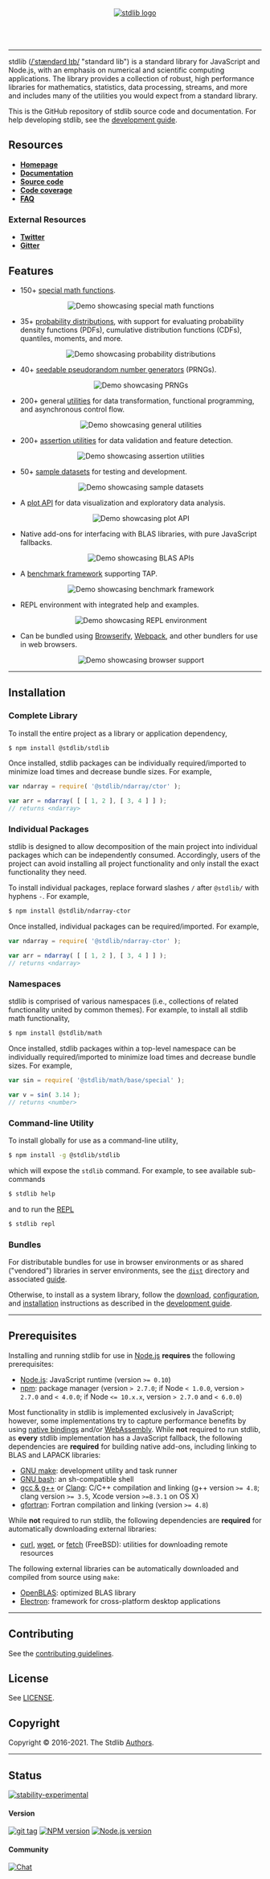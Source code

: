 <!--

@license Apache-2.0

Copyright (c) 2018 The Stdlib Authors.

Licensed under the Apache License, Version 2.0 (the "License");
you may not use this file except in compliance with the License.
You may obtain a copy of the License at

   http://www.apache.org/licenses/LICENSE-2.0

Unless required by applicable law or agreed to in writing, software
distributed under the License is distributed on an "AS IS" BASIS,
WITHOUT WARRANTIES OR CONDITIONS OF ANY KIND, either express or implied.
See the License for the specific language governing permissions and
limitations under the License.

-->

<!-- lint disable first-heading-level -->

<!-- Section to include assets such as the project logo, etc. Make sure to keep an empty line after the `section` element and another before the `/section` close. -->

<section class="banner">
    <div class="image" align="center">
        <br>
        <br>
        <a href="https://stdlib.io/" />
            <img src="https://cdn.rawgit.com/stdlib-js/stdlib/9f7d30f089ecc458a8b836a75afab75caf5c0b36/docs/assets/logo_banner.svg" alt="stdlib logo">
        </a>
        <br>
        <br>
        <br>
        <br>
    </div>
</section>

<!-- /.banner -->

* * *

<!-- Section to include introductory text. Make sure to keep an empty line after the intro `section` element and another before the `/section` close. -->

<section class="intro">

stdlib ([/ˈstændərd lɪb/][ipa-english] "standard lib") is a standard library for JavaScript and Node.js, with an emphasis on numerical and scientific computing applications. The library provides a collection of robust, high performance libraries for mathematics, statistics, data processing, streams, and more and includes many of the utilities you would expect from a standard library.

This is the GitHub repository of stdlib source code and documentation. For help developing stdlib, see the [development guide][stdlib-development].

## Resources

-   [**Homepage**][stdlib-homepage]
-   [**Documentation**][stdlib-documentation]
-   [**Source code**][stdlib-source]
-   [**Code coverage**][stdlib-code-coverage]
-   [**FAQ**][stdlib-faq]

### External Resources

-   [**Twitter**][stdlib-twitter]
-   [**Gitter**][stdlib-gitter]

## Features

-   150+ [special math functions][@stdlib/math/base/special].

    <div class="image" align="center">
        <img src="https://cdn.rawgit.com/stdlib-js/stdlib/203839353bc74297fe641207270f7917d2bda560/docs/assets/readme/base_special_math.png" alt="Demo showcasing special math functions">
    </div>

-   35+ [probability distributions][@stdlib/stats/base/dists], with support for evaluating probability density functions (PDFs), cumulative distribution functions (CDFs), quantiles, moments, and more.

    <div class="image" align="center">
        <img src="https://cdn.rawgit.com/stdlib-js/stdlib/e13885087939c064c69aa43ee80ea52710de5591/docs/assets/readme/base_dists.png" alt="Demo showcasing probability distributions">
    </div>

-   40+ [seedable pseudorandom number generators][@stdlib/random/base] (PRNGs).

    <div class="image" align="center">
        <img src="https://cdn.rawgit.com/stdlib-js/stdlib/83dcd0fad98883320a8b1efc801b2fc1ed2a003d/docs/assets/readme/base_prngs.png" alt="Demo showcasing PRNGs">
    </div>

-   200+ general [utilities][@stdlib/utils] for data transformation, functional programming, and asynchronous control flow.

    <div class="image" align="center">
        <img src="https://cdn.rawgit.com/stdlib-js/stdlib/e6eeea31e49d6db1b6f57ae59d2988d4b427e285/docs/assets/readme/utils.png" alt="Demo showcasing general utilities">
    </div>

-   200+ [assertion utilities][@stdlib/assert] for data validation and feature detection.

    <div class="image" align="center">
        <img src="https://cdn.rawgit.com/stdlib-js/stdlib/6970c8b4eb546a10712734d225c15863db9b2c92/docs/assets/readme/assert.png" alt="Demo showcasing assertion utilities">
    </div>

-   50+ [sample datasets][@stdlib/datasets] for testing and development.

    <div class="image" align="center">
        <img src="https://cdn.rawgit.com/stdlib-js/stdlib/f71a38e62247e31dc47d248f6f1b3e434abeb971/docs/assets/readme/datasets.png" alt="Demo showcasing sample datasets">
    </div>

-   A [plot API][@stdlib/plot/ctor] for data visualization and exploratory data analysis.

    <div class="image" align="center">
        <img src="https://cdn.rawgit.com/stdlib-js/stdlib/39d75174b24ea2a84828d9624643776a164478e4/docs/assets/readme/plot.png" alt="Demo showcasing plot API">
    </div>

-   Native add-ons for interfacing with BLAS libraries, with pure JavaScript fallbacks.

    <div class="image" align="center">
        <img src="https://cdn.rawgit.com/stdlib-js/stdlib/efede6af3ef957da08838903b0558441263adf85/docs/assets/readme/base_blas.png" alt="Demo showcasing BLAS APIs">
    </div>

-   A [benchmark framework][@stdlib/bench/harness] supporting TAP.

    <div class="image" align="center">
        <img src="https://cdn.rawgit.com/stdlib-js/stdlib/4833049f8d1895585bd51ec6fa97b8ca0d37c6fb/docs/assets/readme/benchmark.gif" alt="Demo showcasing benchmark framework">
    </div>

-   REPL environment with integrated help and examples.

    <div class="image" align="center">
        <img src="https://cdn.rawgit.com/stdlib-js/stdlib/3864ae6f86bbc215956c0e667d82d49a6eaca780/docs/assets/readme/repl.gif" alt="Demo showcasing REPL environment">
    </div>

-   Can be bundled using [Browserify][browserify], [Webpack][webpack], and other bundlers for use in web browsers.

    <div class="image" align="center">
        <img src="https://cdn.rawgit.com/stdlib-js/stdlib/e54894a93697653dda22d11cd0aec1ccb292b7b8/docs/assets/readme/bundled.png" alt="Demo showcasing browser support">
    </div>

* * *

## Installation

### Complete Library

To install the entire project as a library or application dependency,

<!-- run-disable -->

```bash
$ npm install @stdlib/stdlib
```

Once installed, stdlib packages can be individually required/imported to minimize load times and decrease bundle sizes. For example,

```javascript
var ndarray = require( '@stdlib/ndarray/ctor' );

var arr = ndarray( [ [ 1, 2 ], [ 3, 4 ] ] );
// returns <ndarray>
```

### Individual Packages

stdlib is designed to allow decomposition of the main project into individual packages which can be independently consumed. Accordingly, users of the project can avoid installing all project functionality and only install the exact functionality they need.

To install individual packages, replace forward slashes `/` after `@stdlib/` with hyphens `-`. For example,

<!-- run-disable -->

```bash
$ npm install @stdlib/ndarray-ctor
```

Once installed, individual packages can be required/imported. For example,

```javascript
var ndarray = require( '@stdlib/ndarray-ctor' );

var arr = ndarray( [ [ 1, 2 ], [ 3, 4 ] ] );
// returns <ndarray>
```

### Namespaces

stdlib is comprised of various namespaces (i.e., collections of related functionality united by common themes). For example, to install all stdlib math functionality,

<!-- run-disable -->

```bash
$ npm install @stdlib/math
```

Once installed, stdlib packages within a top-level namespace can be individually required/imported to minimize load times and decrease bundle sizes. For example,

```javascript
var sin = require( '@stdlib/math/base/special' );

var v = sin( 3.14 );
// returns <number>
```

### Command-line Utility

To install globally for use as a command-line utility,

<!-- run-disable -->

```bash
$ npm install -g @stdlib/stdlib
```

which will expose the `stdlib` command. For example, to see available sub-commands

<!-- run-disable -->

```bash
$ stdlib help
```

and to run the [REPL][@stdlib/repl]

<!-- run-disable -->

```bash
$ stdlib repl
```

### Bundles

For distributable bundles for use in browser environments or as shared ("vendored") libraries in server environments, see the [`dist`][stdlib-bundles] directory and associated [guide][stdlib-bundles].

Otherwise, to install as a system library, follow the [download][stdlib-development], [configuration][stdlib-development], and [installation][stdlib-development] instructions as described in the [development guide][stdlib-development].

* * *

## Prerequisites

Installing and running stdlib for use in [Node.js][node-js] **requires** the following prerequisites:

-   [Node.js][node-js]: JavaScript runtime (version `>= 0.10`)
-   [npm][npm]: package manager (version `> 2.7.0`; if Node `< 1.0.0`, version `> 2.7.0` and `< 4.0.0`; if Node `<= 10.x.x`, version `> 2.7.0` and `< 6.0.0`)

Most functionality in stdlib is implemented exclusively in JavaScript; however, some implementations try to capture performance benefits by using [native bindings][node-js-add-ons] and/or [WebAssembly][webassembly]. While **not** required to run stdlib, as **every** stdlib implementation has a JavaScript fallback, the following dependencies are **required** for building native add-ons, including linking to BLAS and LAPACK libraries:

-   [GNU make][make]: development utility and task runner
-   [GNU bash][bash]: an sh-compatible shell
-   [gcc & g++][gcc] or [Clang][clang]: C/C++ compilation and linking (g++ version `>= 4.8`; clang version `>= 3.5`, Xcode version `>=8.3.1` on OS X)
-   [gfortran][gfortran]: Fortran compilation and linking (version `>= 4.8`)

While **not** required to run stdlib, the following dependencies are **required** for automatically downloading external libraries:

-   [curl][curl], [wget][wget], or [fetch][fetch] (FreeBSD): utilities for downloading remote resources

The following external libraries can be automatically downloaded and compiled from source using `make`:

-   [OpenBLAS][openblas]: optimized BLAS library
-   [Electron][electron]: framework for cross-platform desktop applications

* * *

## Contributing

See the [contributing guidelines][stdlib-contributing].

## License

See [LICENSE][stdlib-license].

## Copyright

Copyright © 2016-2021. The Stdlib [Authors][stdlib-authors].

</section>

<!-- /.intro -->

<!-- Project badges. If badges are included, add a horizontal rule *before* the section. Make sure to keep an empty line after the `section` element and another before the `/section` close. -->

* * *

<section class="badges">

## Status

[![stability-experimental][stability-image]][stability-url]

#### Version

<!-- lint disable no-paragraph-content-indent -->

[![git tag][tag-image]][tag-url] [![NPM version][npm-image]][npm-url] [![Node.js version][node-image]][node-url]

<!-- lint enable no-paragraph-content-indent -->

<!-- #### Build -->

<!-- TODO: distinguish between Linux and Windows code coverage -->

<!-- lint disable table-pipe-alignment -->

<!-- | OS         | Build (master)                                                                           | Coverage (master)                                                  | Build (develop)                                                                             | Coverage (develop)                                                    |
| ---------- | ---------------------------------------------------------------------------------------- | ------------------------------------------------------------------ | ------------------------------------------------------------------------------------------- | --------------------------------------------------------------------- |
| Linux/OS X | [![Linux/OS X build status (master)][build-image-master]][build-url-master]              | [![coverage (master)][coverage-image-master]][coverage-url-master] | [![Linux/OS X build status (develop)][build-image-develop]][build-url-develop]              | [![coverage (develop)][coverage-image-develop]][coverage-url-develop] |
| Windows    | [![Windows build status (master)][windows-build-image-master]][windows-build-url-master] | [![coverage (master)][coverage-image-master]][coverage-url-master] | [![Windows build status (develop)][windows-build-image-develop]][windows-build-url-develop] | [![coverage (develop)][coverage-image-develop]][coverage-url-develop] | -->

<!-- lint enable table-pipe-alignment -->

<!-- #### Dependencies -->

<!-- lint disable no-paragraph-content-indent -->

<!-- [![Dependencies][dependencies-image]][dependencies-url] [![DevDependencies][dev-dependencies-image]][dev-dependencies-url] -->

<!-- lint enable no-paragraph-content-indent -->

#### Community

[![Chat][chat-image]][chat-url]

</section>

<!-- /.badges> -->

<!-- Project sponsors. If sponsors are included, add a horizontal rule *before* the section. Make sure to keep an empty line after the `section` element and another before the `/section` close. -->

<section class="sponsors">

</section>

<!-- /.sponsors -->

<!-- Project acknowledgments. If section is included, add a horizontal rule *before* the section. Make sure to keep an empty line after the `section` element and another before the `/section` close. -->

<!-- * * *

<section class="acknowledgments">

## Acknowledgments

### Build Infrastructure

Test and build infrastructure is generously provided by the following services:

<div class="image" align="center">
    <img src="https://cdn.rawgit.com/stdlib-js/stdlib/3de52540666d1635df046d7e5dd07a1fc5b87d85/docs/assets/misc/ci_logo_banner.svg" alt="Continuous Integration Service Logos">
    <br>
</div>

</section> -->

<!-- /.acknowledgments -->

<!-- Section for all links. Make sure to keep an empty line after the `section` element and another before the `/section` close. -->

<section class="links">

[stability-image]: https://img.shields.io/badge/stability-experimental-orange.svg

[stability-url]: https://github.com/stdlib-js/stdlib

[npm-image]: https://img.shields.io/npm/v/@stdlib/stdlib.svg

[npm-url]: https://npmjs.org/package/@stdlib/stdlib

[tag-image]: https://img.shields.io/github/tag/stdlib-js/stdlib.svg

[tag-url]: https://github.com/stdlib-js/stdlib/tags

[node-image]: https://img.shields.io/node/v/@stdlib/stdlib.svg

[node-url]: https://github.com/@stdlib-js/stdlib

<!-- [build-image-master]: https://img.shields.io/travis/stdlib-js/stdlib/master.svg

[build-url-master]: https://travis-ci.org/stdlib-js/stdlib

[build-image-develop]: https://img.shields.io/travis/stdlib-js/stdlib/develop.svg

[build-url-develop]: https://travis-ci.org/stdlib-js/stdlib -->

<!-- FIXME: shields.io AppVeyor badges do not seem to work -->

<!-- [windows-build-image-master]: https://ci.appveyor.com/api/projects/status/github/stdlib-js/stdlib?branch=master&svg=true

[windows-build-url-master]: https://ci.appveyor.com/api/projects/status/github/stdlib-js/stdlib?branch=master&svg=true

[windows-build-image-develop]: https://ci.appveyor.com/api/projects/status/github/stdlib-js/stdlib?branch=develop&svg=true

[windows-build-url-develop]: https://ci.appveyor.com/api/projects/status/github/stdlib-js/stdlib?branch=develop&svg=true

[coverage-image-master]: https://img.shields.io/codecov/c/github/stdlib-js/stdlib/master.svg

[coverage-url-master]: https://codecov.io/github/stdlib-js/stdlib/branch/master

[coverage-image-develop]: https://img.shields.io/codecov/c/github/stdlib-js/stdlib/develop.svg

[coverage-url-develop]: https://codecov.io/github/stdlib-js/stdlib/branch/develop

[dependencies-image]: https://img.shields.io/david/stdlib-js/stdlib

[dependencies-url]: https://david-dm.org/stdlib-js/stdlib/develop

[dev-dependencies-image]: https://img.shields.io/david/dev/stdlib-js/stdlib

[dev-dependencies-url]: https://david-dm.org/stdlib-js/stdlib/develop?type=dev -->

[chat-image]: https://img.shields.io/gitter/room/stdlib-js/stdlib.svg

[chat-url]: https://gitter.im/stdlib-js/stdlib/

[make]: https://www.gnu.org/software/make

[bash]: https://www.gnu.org/software/bash/

[curl]: http://curl.haxx.se/

[wget]: http://www.gnu.org/software/wget

[fetch]: http://www.freebsd.org/cgi/man.cgi?fetch%281%29

[node-js]: https://nodejs.org/en/

[npm]: https://www.npmjs.com/

[gcc]: http://gcc.gnu.org/

[clang]: http://clang.llvm.org/

[gfortran]: https://gcc.gnu.org/fortran/

[openblas]: https://github.com/xianyi/OpenBLAS

[electron]: https://electron.atom.io/

[webassembly]: http://webassembly.org/

[node-js-add-ons]: https://nodejs.org/api/addons.html

[browserify]: https://github.com/substack/node-browserify

[webpack]: https://webpack.js.org/

[ipa-english]: https://en.wikipedia.org/wiki/Help:IPA/English

[stdlib-contributing]: https://github.com/stdlib-js/stdlib/blob/develop/CONTRIBUTING.md

[stdlib-development]: https://github.com/stdlib-js/stdlib/blob/develop/docs/development.md

[stdlib-authors]: https://github.com/stdlib-js/stdlib/graphs/contributors

[stdlib-license]: https://raw.githubusercontent.com/stdlib-js/stdlib/develop/LICENSE

[stdlib-homepage]: https://stdlib.io

[stdlib-documentation]: https://stdlib.io/docs/api

[stdlib-faq]: https://github.com/stdlib-js/stdlib/blob/develop/FAQ.md

[stdlib-source]: https://github.com/stdlib-js/stdlib/tree/develop/lib/node_modules/%40stdlib

[stdlib-bundles]: https://github.com/stdlib-js/stdlib/tree/develop/dist

[stdlib-code-coverage]: https://codecov.io/github/stdlib-js/stdlib/branch/develop

[stdlib-twitter]: https://twitter.com/stdlibjs

[stdlib-gitter]: https://gitter.im/stdlib-js/stdlib

[@stdlib/math/base/special]: https://github.com/stdlib-js/stdlib/tree/develop/lib/node_modules/%40stdlib/math/base/special

[@stdlib/stats/base/dists]: https://github.com/stdlib-js/stdlib/tree/develop/lib/node_modules/%40stdlib/stats/base/dists

[@stdlib/random/base]: https://github.com/stdlib-js/stdlib/tree/develop/lib/node_modules/%40stdlib/random/base

[@stdlib/assert]: https://github.com/stdlib-js/stdlib/tree/develop/lib/node_modules/%40stdlib/assert

[@stdlib/datasets]: https://github.com/stdlib-js/stdlib/tree/develop/lib/node_modules/%40stdlib/datasets

[@stdlib/utils]: https://github.com/stdlib-js/stdlib/tree/develop/lib/node_modules/%40stdlib/utils

[@stdlib/plot/ctor]: https://github.com/stdlib-js/stdlib/tree/develop/lib/node_modules/%40stdlib/plot/ctor

[@stdlib/bench/harness]: https://github.com/stdlib-js/stdlib/tree/develop/lib/node_modules/%40stdlib/bench/harness

[@stdlib/repl]: https://github.com/stdlib-js/stdlib/tree/develop/lib/node_modules/%40stdlib/repl

</section>

<!-- /.links -->
